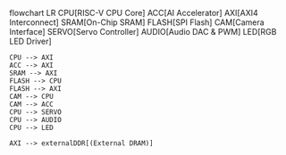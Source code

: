 flowchart LR
    CPU[RISC-V CPU Core]
    ACC[AI Accelerator]
    AXI[AXI4 Interconnect]
    SRAM[On-Chip SRAM]
    FLASH[SPI Flash]
    CAM[Camera Interface]
    SERVO[Servo Controller]
    AUDIO[Audio DAC & PWM]
    LED[RGB LED Driver]

    CPU --> AXI
    ACC --> AXI
    SRAM --> AXI
    FLASH --> CPU
    FLASH --> AXI
    CAM --> CPU
    CAM --> ACC
    CPU --> SERVO
    CPU --> AUDIO
    CPU --> LED
    
    AXI --> externalDDR[(External DRAM)]
